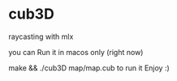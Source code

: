 # cub3D
raycasting with mlx

you can Run it in macos only (right now)

make && ./cub3D map/map.cub
to run it
Enjoy :)
